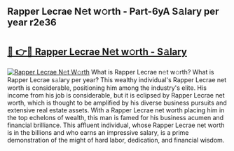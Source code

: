 ## Rapper Lecrae N𝚎t w𝚘rth - Part-6yA S𝚊lary per year r2e36

# <h2><a href="http://gc2tr6l.nevu.top/?p=Rapper+Lecrae">🔗 👉🔴 Rapper Lecrae N𝚎t w𝚘rth - S𝚊lary</a></h2>

[![Rapper Lecrae N𝚎t W𝚘rth](https://i.imgur.com/Oavwk0R.jpeg)](http://gc2tr6l.nevu.top/?p=Rapper+Lecrae)
What is Rapper Lecrae n𝚎t w𝚘rth? What is Rapper Lecrae s𝚊lary per year?
This wealthy individual's Rapper Lecrae net worth is considerable, positioning him among the industry's elite. His income from his job is considerable, but it is eclipsed by Rapper Lecrae net worth, which is thought to be amplified by his diverse business pursuits and extensive real estate assets. With a Rapper Lecrae net worth placing him in the top echelons of wealth, this man is famed for his business acumen and financial brilliance. This affluent individual, whose Rapper Lecrae net worth is in the billions and who earns an impressive salary, is a prime demonstration of the might of hard labor, dedication, and financial wisdom.
